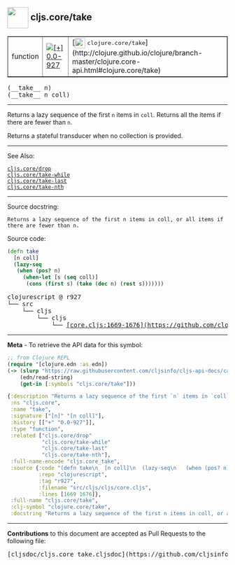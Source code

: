 ## <img width="48px" valign="middle" src="http://i.imgur.com/Hi20huC.png"> cljs.core/take

 <table border="1">
<tr>

<td>function</td>
<td><a href="https://github.com/cljsinfo/cljs-api-docs/tree/0.0-927"><img valign="middle" alt="[+] 0.0-927" src="https://img.shields.io/badge/+-0.0--927-lightgrey.svg"></a> </td>
<td>
[<img height="24px" valign="middle" src="http://i.imgur.com/1GjPKvB.png"> <samp>clojure.core/take</samp>](http://clojure.github.io/clojure/branch-master/clojure.core-api.html#clojure.core/take)
</td>
</tr>
</table>

 <samp>
(__take__ n)<br>
</samp>
 <samp>
(__take__ n coll)<br>
</samp>

---

Returns a lazy sequence of the first `n` items in `coll`. Returns all the items
if there are fewer than `n`.

Returns a stateful transducer when no collection is provided.

---


See Also:

[`cljs.core/drop`](cljs.core_drop.md)<br>
[`cljs.core/take-while`](cljs.core_take-while.md)<br>
[`cljs.core/take-last`](cljs.core_take-last.md)<br>
[`cljs.core/take-nth`](cljs.core_take-nth.md)<br>

---

Source docstring:

```
Returns a lazy sequence of the first n items in coll, or all items if
there are fewer than n.
```

Source code:

```clj
(defn take
  [n coll]
  (lazy-seq
   (when (pos? n)
     (when-let [s (seq coll)]
      (cons (first s) (take (dec n) (rest s)))))))
```

 <pre>
clojurescript @ r927
└── src
    └── cljs
        └── cljs
            └── <ins>[core.cljs:1669-1676](https://github.com/clojure/clojurescript/blob/r927/src/cljs/cljs/core.cljs#L1669-L1676)</ins>
</pre>


---

__Meta__ - To retrieve the API data for this symbol:

```clj
;; from Clojure REPL
(require '[clojure.edn :as edn])
(-> (slurp "https://raw.githubusercontent.com/cljsinfo/cljs-api-docs/catalog/cljs-api.edn")
    (edn/read-string)
    (get-in [:symbols "cljs.core/take"]))
```

```clj
{:description "Returns a lazy sequence of the first `n` items in `coll`. Returns all the items\nif there are fewer than `n`.\n\nReturns a stateful transducer when no collection is provided.",
 :ns "cljs.core",
 :name "take",
 :signature ["[n]" "[n coll]"],
 :history [["+" "0.0-927"]],
 :type "function",
 :related ["cljs.core/drop"
           "cljs.core/take-while"
           "cljs.core/take-last"
           "cljs.core/take-nth"],
 :full-name-encode "cljs.core_take",
 :source {:code "(defn take\n  [n coll]\n  (lazy-seq\n   (when (pos? n)\n     (when-let [s (seq coll)]\n      (cons (first s) (take (dec n) (rest s)))))))",
          :repo "clojurescript",
          :tag "r927",
          :filename "src/cljs/cljs/core.cljs",
          :lines [1669 1676]},
 :full-name "cljs.core/take",
 :clj-symbol "clojure.core/take",
 :docstring "Returns a lazy sequence of the first n items in coll, or all items if\nthere are fewer than n."}

```

---

__Contributions__ to this document are accepted as Pull Requests to the following file:

 <pre>
[cljsdoc/cljs.core_take.cljsdoc](https://github.com/cljsinfo/cljs-api-docs/blob/master/cljsdoc/cljs.core_take.cljsdoc)
</pre>

